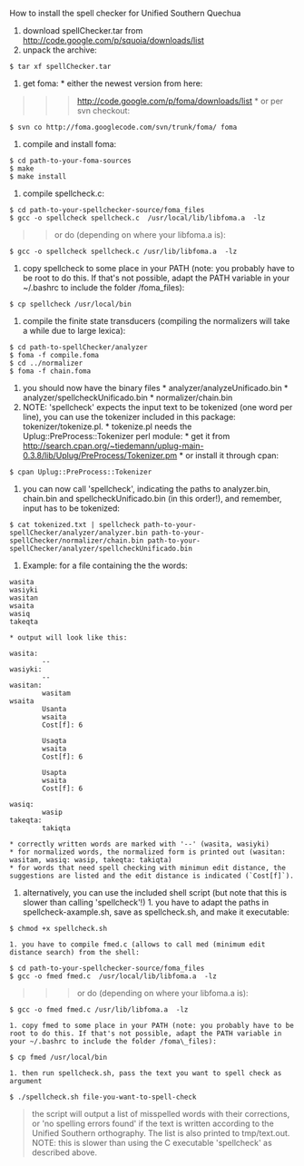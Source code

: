 How to install the spell checker for Unified Southern Quechua


  1. download spellChecker.tar from http://code.google.com/p/squoia/downloads/list
  1. unpack the archive:
```
$ tar xf spellChecker.tar
```
  1. get foma:
    * either the newest version from here:
> > > http://code.google.com/p/foma/downloads/list
    * or per svn checkout:
```
$ svn co http://foma.googlecode.com/svn/trunk/foma/ foma
```
  1. compile and install foma:
```
$ cd path-to-your-foma-sources
$ make
$ make install
```
  1. compile spellcheck.c:
```
$ cd path-to-your-spellchecker-source/foma_files
$ gcc -o spellcheck spellcheck.c  /usr/local/lib/libfoma.a  -lz 
```

> > or do (depending on where your libfoma.a is):
```
$ gcc -o spellcheck spellcheck.c /usr/lib/libfoma.a  -lz 
```
  1. copy spellcheck to some place in your PATH (note: you probably have to be root to do this. If that's not possible, adapt the PATH variable in your ~/.bashrc to include the folder /foma\_files):
```
$ cp spellcheck /usr/local/bin
```
  1. compile the finite state transducers (compiling the normalizers will take a while due to large lexica):
```
$ cd path-to-spellChecker/analyzer
$ foma -f compile.foma  
$ cd ../normalizer
$ foma -f chain.foma
```
  1. you should now have the binary files
    * analyzer/analyzeUnificado.bin
    * analyzer/spellcheckUnificado.bin
    * normalizer/chain.bin
  1. NOTE: 'spellcheck' expects the input text to be tokenized (one word per line), you can use the tokenizer included in this package: tokenizer/tokenize.pl.
    * tokenize.pl needs the Uplug::PreProcess::Tokenizer perl module:
    * get it from http://search.cpan.org/~tiedemann/uplug-main-0.3.8/lib/Uplug/PreProcess/Tokenizer.pm
    * or install it through cpan:
```
$ cpan Uplug::PreProcess::Tokenizer
```
  1. you can now call 'spellcheck', indicating the paths to analyzer.bin, chain.bin and spellcheckUnificado.bin (in this order!), and remember, input has to be tokenized:
```
$ cat tokenized.txt | spellcheck path-to-your-spellChecker/analyzer/analyzer.bin path-to-your-spellChecker/normalizer/chain.bin path-to-your-spellChecker/analyzer/spellcheckUnificado.bin 
```
  1. Example: for a file containing the the words:
```
wasita
wasiyki
wasitan
wsaita
wasiq
takeqta
```
    * output will look like this:
```
wasita:
        --
wasiyki:
        --
wasitan:
        wasitam
wsaita
        Usanta
        wsaita
        Cost[f]: 6

        Usaqta
        wsaita
        Cost[f]: 6

        Usapta
        wsaita
        Cost[f]: 6

wasiq:
        wasip
takeqta:
        takiqta

```
    * correctly written words are marked with '--' (wasita, wasiyki)
    * for normalized words, the normalized form is printed out (wasitan: wasitam, wasiq: wasip, takeqta: takiqta)
    * for words that need spell checking with minimun edit distance, the suggestions are listed and the edit distance is indicated (`Cost[f]`).


  1. alternatively, you can use the included shell script (but note that this is slower than calling 'spellcheck'!)
    1. you have to adapt the paths in spellcheck-axample.sh, save as spellcheck.sh, and make it executable:
```
$ chmod +x spellcheck.sh
```
    1. you have to compile fmed.c (allows to call med (minimum edit distance search) from the shell:
```
$ cd path-to-your-spellchecker-source/foma_files
$ gcc -o fmed fmed.c  /usr/local/lib/libfoma.a  -lz 
```
> > > or do (depending on where your libfoma.a is):
```
$ gcc -o fmed fmed.c /usr/lib/libfoma.a  -lz 
```
    1. copy fmed to some place in your PATH (note: you probably have to be root to do this. If that's not possible, adapt the PATH variable in your ~/.bashrc to include the folder /foma\_files):
```
$ cp fmed /usr/local/bin
```
    1. then run spellcheck.sh, pass the text you want to spell check as argument
```
$ ./spellcheck.sh file-you-want-to-spell-check
```

> the script will output a list of misspelled words with their corrections, or 'no spelling errors found' if the text is written according to the Unified Southern orthography. The list is also printed to tmp/text.out. NOTE: this is slower than using the C executable 'spellcheck' as described above.